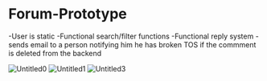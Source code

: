 # Forum-Prototype
-User is static
-Functional search/filter functions
-Functional reply system
-sends email to a person notifying him he has broken TOS if the commment is deleted from the backend

![Untitled0](https://user-images.githubusercontent.com/61565747/227587077-7ed0823e-2390-480b-b695-b54585aa33e4.png)
![Untitled1](https://user-images.githubusercontent.com/61565747/227588492-84711dea-935f-48e6-845e-377626789211.png)
![Untitled3](https://user-images.githubusercontent.com/61565747/227588589-1e4d736a-9c58-4b52-a39c-696aeec673c9.png)


